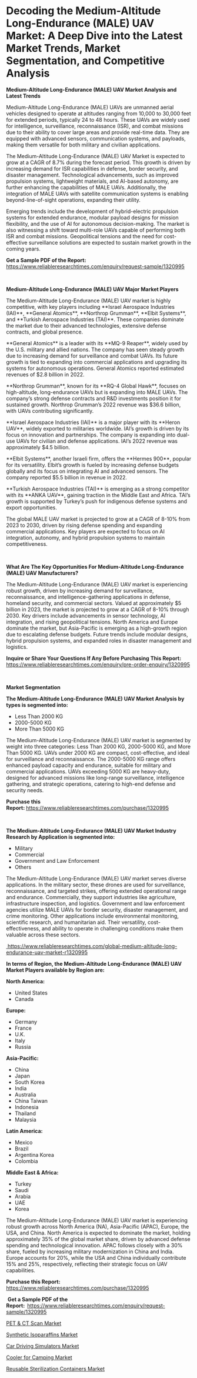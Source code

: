 <p><h1>Decoding the Medium-Altitude Long-Endurance (MALE) UAV Market: A Deep Dive into the Latest Market Trends, Market Segmentation, and Competitive Analysis</h1></p><p><strong>Medium-Altitude Long-Endurance (MALE) UAV Market Analysis and Latest Trends</strong></p>
<p><p>Medium-Altitude Long-Endurance (MALE) UAVs are unmanned aerial vehicles designed to operate at altitudes ranging from 10,000 to 30,000 feet for extended periods, typically 24 to 48 hours. These UAVs are widely used for intelligence, surveillance, reconnaissance (ISR), and combat missions due to their ability to cover large areas and provide real-time data. They are equipped with advanced sensors, communication systems, and payloads, making them versatile for both military and civilian applications.</p><p>The Medium-Altitude Long-Endurance (MALE) UAV Market is expected to grow at a CAGR of 8.7% during the forecast period. This growth is driven by increasing demand for ISR capabilities in defense, border security, and disaster management. Technological advancements, such as improved propulsion systems, lightweight materials, and AI-based autonomy, are further enhancing the capabilities of MALE UAVs. Additionally, the integration of MALE UAVs with satellite communication systems is enabling beyond-line-of-sight operations, expanding their utility.</p><p>Emerging trends include the development of hybrid-electric propulsion systems for extended endurance, modular payload designs for mission flexibility, and the use of AI for autonomous decision-making. The market is also witnessing a shift toward multi-role UAVs capable of performing both ISR and combat missions. Geopolitical tensions and the need for cost-effective surveillance solutions are expected to sustain market growth in the coming years.</p></p>
<p><strong>Get a Sample PDF of the Report:&nbsp;</strong> <a href="https://www.reliableresearchtimes.com/enquiry/request-sample/1320995?utm_campaign=1835&utm_medium=2&utm_source=Github&utm_content=ia&utm_term=23012025&utm_id=medium-altitude-long-endurance-male-uav">https://www.reliableresearchtimes.com/enquiry/request-sample/1320995</a></p>
<p>&nbsp;</p>
<p><strong>Medium-Altitude Long-Endurance (MALE) UAV Major Market Players</strong></p>
<p><p>The Medium-Altitude Long-Endurance (MALE) UAV market is highly competitive, with key players including **Israel Aerospace Industries (IAI)**, **General Atomics**, **Northrop Grumman**, **Elbit Systems**, and **Turkish Aerospace Industries (TAI)**. These companies dominate the market due to their advanced technologies, extensive defense contracts, and global presence.</p><p>**General Atomics** is a leader with its **MQ-9 Reaper**, widely used by the U.S. military and allied nations. The company has seen steady growth due to increasing demand for surveillance and combat UAVs. Its future growth is tied to expanding into commercial applications and upgrading its systems for autonomous operations. General Atomics reported estimated revenues of $2.8 billion in 2022.</p><p>**Northrop Grumman**, known for its **RQ-4 Global Hawk**, focuses on high-altitude, long-endurance UAVs but is expanding into MALE UAVs. The company’s strong defense contracts and R&D investments position it for sustained growth. Northrop Grumman’s 2022 revenue was $36.6 billion, with UAVs contributing significantly.</p><p>**Israel Aerospace Industries (IAI)** is a major player with its **Heron UAV**, widely exported to militaries worldwide. IAI’s growth is driven by its focus on innovation and partnerships. The company is expanding into dual-use UAVs for civilian and defense applications. IAI’s 2022 revenue was approximately $4.5 billion.</p><p>**Elbit Systems**, another Israeli firm, offers the **Hermes 900**, popular for its versatility. Elbit’s growth is fueled by increasing defense budgets globally and its focus on integrating AI and advanced sensors. The company reported $5.5 billion in revenue in 2022.</p><p>**Turkish Aerospace Industries (TAI)** is emerging as a strong competitor with its **ANKA UAV**, gaining traction in the Middle East and Africa. TAI’s growth is supported by Turkey’s push for indigenous defense systems and export opportunities.</p><p>The global MALE UAV market is projected to grow at a CAGR of 8-10% from 2023 to 2030, driven by rising defense spending and expanding commercial applications. Key players are expected to focus on AI integration, autonomy, and hybrid propulsion systems to maintain competitiveness.</p></p>
<p>&nbsp;</p>
<p><strong>What Are The Key Opportunities For Medium-Altitude Long-Endurance (MALE) UAV Manufacturers?</strong></p>
<p><p>The Medium-Altitude Long-Endurance (MALE) UAV market is experiencing robust growth, driven by increasing demand for surveillance, reconnaissance, and intelligence-gathering applications in defense, homeland security, and commercial sectors. Valued at approximately $5 billion in 2023, the market is projected to grow at a CAGR of 8-10% through 2030. Key drivers include advancements in sensor technology, AI integration, and rising geopolitical tensions. North America and Europe dominate the market, but Asia-Pacific is emerging as a high-growth region due to escalating defense budgets. Future trends include modular designs, hybrid propulsion systems, and expanded roles in disaster management and logistics.</p></p>
<p><strong>Inquire or Share Your Questions If Any Before Purchasing This Report:</strong> <a href="https://www.reliableresearchtimes.com/enquiry/pre-order-enquiry/1320995?utm_campaign=1835&utm_medium=2&utm_source=Github&utm_content=ia&utm_term=23012025&utm_id=medium-altitude-long-endurance-male-uav">https://www.reliableresearchtimes.com/enquiry/pre-order-enquiry/1320995</a></p>
<p>&nbsp;</p>
<p><strong>Market Segmentation</strong></p>
<p><strong>The Medium-Altitude Long-Endurance (MALE) UAV Market Analysis by types is segmented into:</strong></p>
<p><ul><li>Less Than 2000 KG</li><li>2000-5000 KG</li><li>More Than 5000 KG</li></ul></p>
<p><p>The Medium-Altitude Long-Endurance (MALE) UAV market is segmented by weight into three categories: Less Than 2000 KG, 2000-5000 KG, and More Than 5000 KG. UAVs under 2000 KG are compact, cost-effective, and ideal for surveillance and reconnaissance. The 2000-5000 KG range offers enhanced payload capacity and endurance, suitable for military and commercial applications. UAVs exceeding 5000 KG are heavy-duty, designed for advanced missions like long-range surveillance, intelligence gathering, and strategic operations, catering to high-end defense and security needs.</p></p>
<p><strong>Purchase this Report:&nbsp;</strong><a href="https://www.reliableresearchtimes.com/purchase/1320995?utm_campaign=1835&utm_medium=2&utm_source=Github&utm_content=ia&utm_term=23012025&utm_id=medium-altitude-long-endurance-male-uav">https://www.reliableresearchtimes.com/purchase/1320995</a></p>
<p>&nbsp;</p>
<p><strong>The Medium-Altitude Long-Endurance (MALE) UAV Market Industry Research by Application is segmented into:</strong></p>
<p><ul><li>Military</li><li>Commercial</li><li>Government and Law Enforcement</li><li>Others</li></ul></p>
<p><p>The Medium-Altitude Long-Endurance (MALE) UAV market serves diverse applications. In the military sector, these drones are used for surveillance, reconnaissance, and targeted strikes, offering extended operational range and endurance. Commercially, they support industries like agriculture, infrastructure inspection, and logistics. Government and law enforcement agencies utilize MALE UAVs for border security, disaster management, and crime monitoring. Other applications include environmental monitoring, scientific research, and humanitarian aid. Their versatility, cost-effectiveness, and ability to operate in challenging conditions make them valuable across these sectors.</p></p>
<p><a href="https://www.reliableresearchtimes.com/global-medium-altitude-long-endurance-uav-market-r1320995?utm_campaign=1835&utm_medium=2&utm_source=Github&utm_content=ia&utm_term=23012025&utm_id=medium-altitude-long-endurance-male-uav">&nbsp;https://www.reliableresearchtimes.com/global-medium-altitude-long-endurance-uav-market-r1320995</a></p>
<p><strong>In terms of Region, the Medium-Altitude Long-Endurance (MALE) UAV Market Players available by Region are:</strong></p>
<p>
    <p> <strong> North America: </strong>
        <ul>
            <li>United States</li>
            <li>Canada</li>
        </ul>
        </p> 
    <p> <strong> Europe: </strong>
        <ul>
            <li>Germany</li>
            <li>France</li>
            <li>U.K.</li>
            <li>Italy</li>
            <li>Russia</li>
        </ul>
        </p> 
    <p> <strong> Asia-Pacific: </strong>
        <ul>
            <li>China</li>
            <li>Japan</li>
            <li>South Korea</li>
            <li>India</li>
            <li>Australia</li>
            <li>China Taiwan</li>
            <li>Indonesia</li>
            <li>Thailand</li>
            <li>Malaysia</li>
        </ul>
        </p> 
    <p> <strong> Latin America: </strong>
        <ul>
            <li>Mexico</li>
            <li>Brazil</li>
            <li>Argentina Korea</li>
            <li>Colombia</li>
        </ul>
        </p> 
    <p> <strong> Middle East & Africa: </strong>
        <ul>
            <li>Turkey</li>
            <li>Saudi</li>
            <li>Arabia</li>
            <li>UAE</li>
            <li>Korea</li>
        </ul>
    </p>
    </p>
<p><p>The Medium-Altitude Long-Endurance (MALE) UAV market is experiencing robust growth across North America (NA), Asia-Pacific (APAC), Europe, the USA, and China. North America is expected to dominate the market, holding approximately 35% of the global market share, driven by advanced defense spending and technological innovation. APAC follows closely with a 30% share, fueled by increasing military modernization in China and India. Europe accounts for 20%, while the USA and China individually contribute 15% and 25%, respectively, reflecting their strategic focus on UAV capabilities.</p></p>
<p><strong>Purchase this Report: </strong><a href="https://www.reliableresearchtimes.com/purchase/1320995?utm_campaign=1835&utm_medium=2&utm_source=Github&utm_content=ia&utm_term=23012025&utm_id=medium-altitude-long-endurance-male-uav">https://www.reliableresearchtimes.com/purchase/1320995</a></p>
<p>&nbsp;<strong>Get a Sample PDF of the Report:&nbsp;&nbsp;</strong><a href="https://www.reliableresearchtimes.com/enquiry/request-sample/1320995?utm_campaign=1835&utm_medium=2&utm_source=Github&utm_content=ia&utm_term=23012025&utm_id=medium-altitude-long-endurance-male-uav">https://www.reliableresearchtimes.com/enquiry/request-sample/1320995</a></p>
<p><strong></strong></p>
<p><p><a href="https://www.linkedin.com/pulse/pet-ct-scan-market-size-forecast-analysis-79-cagr-from-2025-zxd0f?utm_campaign=1835&utm_medium=2&utm_source=Github&utm_content=ia&utm_term=23012025&utm_id=medium-altitude-long-endurance-male-uav">PET & CT Scan Market</a></p><p><a href="https://www.linkedin.com/pulse/comprehensive-growth-insights-synthetic-isoparaffins-market-rek6f?utm_campaign=1835&utm_medium=2&utm_source=Github&utm_content=ia&utm_term=23012025&utm_id=medium-altitude-long-endurance-male-uav">Synthetic Isoparaffins Market</a></p><p><a href="https://www.linkedin.com/pulse/evaluating-impact-latest-trends-car-driving-simulators-market-7jqmf?utm_campaign=1835&utm_medium=2&utm_source=Github&utm_content=ia&utm_term=23012025&utm_id=medium-altitude-long-endurance-male-uav">Car Driving Simulators Market</a></p><p><a href="https://www.linkedin.com/pulse/cooler-camping-market-growth-forecast-from-2025-2032-132-cagr-qdv3c?utm_campaign=1835&utm_medium=2&utm_source=Github&utm_content=ia&utm_term=23012025&utm_id=medium-altitude-long-endurance-male-uav">Cooler for Camping Market</a></p><p><a href="https://www.linkedin.com/pulse/reusable-sterilization-containers-market-evolution-regional-zha7c?utm_campaign=1835&utm_medium=2&utm_source=Github&utm_content=ia&utm_term=23012025&utm_id=medium-altitude-long-endurance-male-uav">Reusable Sterilization Containers Market</a></p></p>